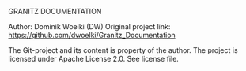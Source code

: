 GRANITZ DOCUMENTATION

Author: Dominik Woelki (DW)
Original project link: https://github.com/dwoelki/Granitz_Documentation

The Git-project and its content is property of the author.
The project is licensed under Apache License 2.0.
See license file.